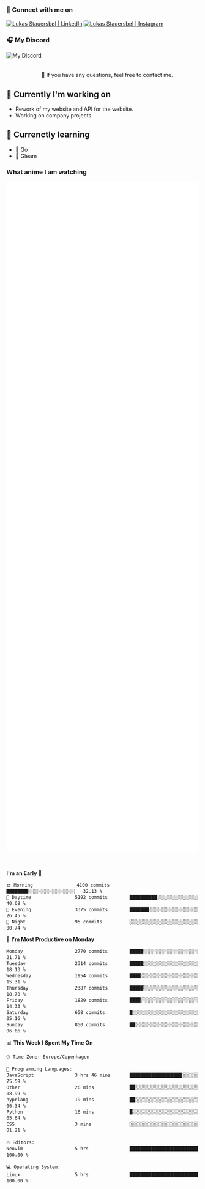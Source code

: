 ### 🔗 Connect with me on
<a href="https://www.instagram.com/lukas_stauersbol" target="_blank"><img align="center" src="https://raw.githubusercontent.com/stauersbol/stauersbol/main/images/instagram.svg" alt="Lukas Stauersbøl | LinkedIn" width="30px"/></a>
<a href="https://www.linkedin.com/in/lukas-stauersbol/" target="_blank"><img align="center" src="https://raw.githubusercontent.com/stauersbol/stauersbol/main/images/linkedin.svg" alt="Lukas Stauersbøl | Instagram" width="30px"/></a>

<p align="center">
 <h3>🎧 My Discord</h3>
 <img align="left" height="55px" src="https://discord.c99.nl/widget/theme-2/147806323323568128.png" alt="My Discord" />
</p>

<br/>
<br/>
<br/>
💬 If you have any questions, feel free to contact me.

## 🔭 Currently I'm working on
- Rework of my website and API for the website.
- Working on company projects
 
## 🌱 Currenctly learning
- 💙 Go
- 💜 Gleam

### What anime I am watching
<a href="https://anilist.co/user/slashiy/" align="center"><img align="center" width="500px" src="metrics.plugin.personal.anilist.svg" /></a>

<br/>

<!--START_SECTION:waka-->
**I'm an Early 🐤** 

```text
🌞 Morning                4100 commits        ████████░░░░░░░░░░░░░░░░░   32.13 % 
🌆 Daytime                5192 commits        ██████████░░░░░░░░░░░░░░░   40.68 % 
🌃 Evening                3375 commits        ███████░░░░░░░░░░░░░░░░░░   26.45 % 
🌙 Night                  95 commits          ░░░░░░░░░░░░░░░░░░░░░░░░░   00.74 % 
```
📅 **I'm Most Productive on Monday** 

```text
Monday                   2770 commits        █████░░░░░░░░░░░░░░░░░░░░   21.71 % 
Tuesday                  2314 commits        █████░░░░░░░░░░░░░░░░░░░░   18.13 % 
Wednesday                1954 commits        ████░░░░░░░░░░░░░░░░░░░░░   15.31 % 
Thursday                 2387 commits        █████░░░░░░░░░░░░░░░░░░░░   18.70 % 
Friday                   1829 commits        ████░░░░░░░░░░░░░░░░░░░░░   14.33 % 
Saturday                 658 commits         █░░░░░░░░░░░░░░░░░░░░░░░░   05.16 % 
Sunday                   850 commits         ██░░░░░░░░░░░░░░░░░░░░░░░   06.66 % 
```


📊 **This Week I Spent My Time On** 

```text
🕑︎ Time Zone: Europe/Copenhagen

💬 Programming Languages: 
JavaScript               3 hrs 46 mins       ███████████████████░░░░░░   75.59 % 
Other                    26 mins             ██░░░░░░░░░░░░░░░░░░░░░░░   08.99 % 
hyprlang                 19 mins             ██░░░░░░░░░░░░░░░░░░░░░░░   06.34 % 
Python                   16 mins             █░░░░░░░░░░░░░░░░░░░░░░░░   05.64 % 
CSS                      3 mins              ░░░░░░░░░░░░░░░░░░░░░░░░░   01.21 % 

🔥 Editors: 
Neovim                   5 hrs               █████████████████████████   100.00 % 

💻 Operating System: 
Linux                    5 hrs               █████████████████████████   100.00 % 
```


<!--END_SECTION:waka-->
